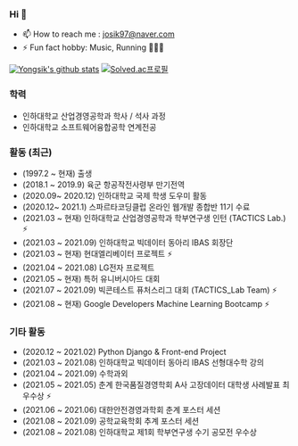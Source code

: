 ### Hi 👋

- 📫 How to reach me : josik97@naver.com 
- ⚡ Fun fact hobby: Music, Running 🏃🏻🔥

[![Yongsik's github stats](https://github-readme-stats.vercel.app/api?username=JOYONGSIK)](https://github.com/anuraghazra/github-readme-stats)
[![Solved.ac프로필](http://mazassumnida.wtf/api/generate_badge?boj=josik97)](https://solved.ac/josik97) 
### 학력

- 인하대학교 산업경영공학과 학사 / 석사 과정 
- 인하대학교 소프트웨어융합공학 연계전공

### 활동 (최근)

- (1997.2 ~ 현재) 출생
- (2018.1 ~ 2019.9) 육군 항공작전사령부 만기전역
- (2020.09~ 2020.12) 인하대학교 국제 학생 도우미 활동
- (2020.12~ 2021.1) 스파르타코딩클럽 온라인 웹개발 종합반 11기 수료
- (2021.03 ~ 현재) 인하대학교 산업경영공학과 학부연구생 인턴 (TACTICS Lab.) ⚡
- (2021.03 ~ 2021.09) 인하대학교 빅데이터 동아리 IBAS 회장단 
- (2021.03 ~ 현재) 현대엘리베이터 프로젝트 ⚡
- (2021.04 ~ 2021.08) LG전자 프로젝트 
- (2021.05 ~ 현재) 특허 유니버시아드 대회 
- (2021.07 ~ 2021.09) 빅콘테스트 퓨처스리그 대회 (TACTICS_Lab Team) ⚡
- (2021.08 ~ 현재) Google Developers Machine Learning Bootcamp ⚡
### 기타 활동

- (2020.12 ~ 2021.02) Python Django & Front-end Project 
- (2021.03 ~ 2021.08) 인하대학교 빅데이터 동아리 IBAS 선형대수학 강의
- (2021.04 ~ 2021.09) 수학과외
- (2021.05 ~ 2021.05) 춘계 한국품질경영학회 A사 고장데이터 대학생 사례발표 최우수상 ⚡
- (2021.06 ~ 2021.06) 대한안전경영과학회 춘계 포스터 세션 
- (2021.08 ~ 2021.09) 공학교육학회 추계 포스터 세션 
- (2021.08 ~ 2021.08) 인하대학교 제1회 학부연구생 수기 공모전 우수상
